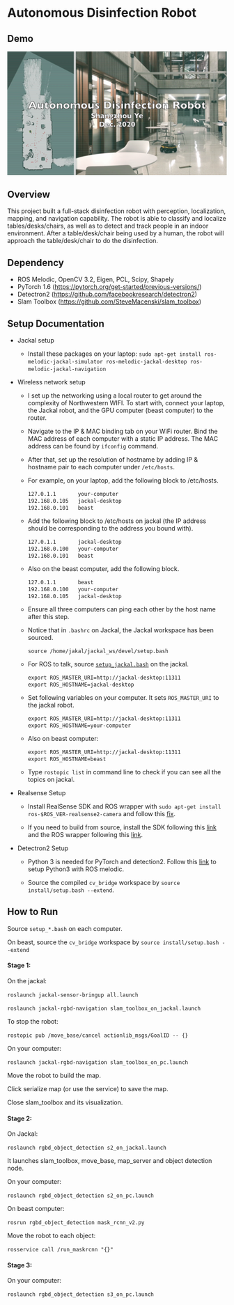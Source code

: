 # Autonomous Disinfection Robot

## Demo

[![Alt text](./Figures/title_image.png)](https://www.youtube.com/watch?v=Hjzabal8oYw)

## Overview

This project built a full-stack disinfection robot with perception, localization, mapping, and navigation capability. The robot is able to classify and localize tables/desks/chairs, as well as to detect and track people in an indoor environment. After a table/desk/chair being used by a human, the robot will approach the table/desk/chair to do the disinfection.

## Dependency

- ROS Melodic, OpenCV 3.2, Eigen, PCL, Scipy, Shapely
- PyTorch 1.6 (https://pytorch.org/get-started/previous-versions/)
- Detectron2 (https://github.com/facebookresearch/detectron2)
- Slam Toolbox (https://github.com/SteveMacenski/slam_toolbox)

## Setup Documentation

- Jackal setup
    - Install these packages on your laptop: `sudo apt-get install ros-melodic-jackal-simulator ros-melodic-jackal-desktop ros-melodic-jackal-navigation`
- Wireless network setup
    - I set up the networking using a local router to get around the complexity of Northwestern WIFI. To start with, connect your laptop, the Jackal robot, and the GPU computer (beast computer) to the router.
    - Navigate to the IP & MAC binding tab on your WiFi router. Bind the MAC address of each computer with a static IP address. The MAC address can be found by `ifconfig` command.
    - After that, set up the resolution of hostname by adding IP & hostname pair to each computer under `/etc/hosts`.
    - For example, on your laptop, add the following block to /etc/hosts.

        ```
        127.0.1.1       your-computer
        192.168.0.105   jackal-desktop
        192.168.0.101   beast
        ```

    - Add the following block to /etc/hosts on jackal (the IP address should be corresponding to the address you bound with).

        ```
        127.0.1.1       jackal-desktop
        192.168.0.100   your-computer
        192.168.0.101   beast
        ```

    - Also on the beast computer, add the following block.

        ```
        127.0.1.1       beast
        192.168.0.100   your-computer
        192.168.0.105   jackal-desktop
        ```

    - Ensure all three computers can ping each other by the host name after this step.
    - Notice that in `.bashrc` on Jackal, the Jackal workspace has been sourced.

        ```
        source /home/jakal/jackal_ws/devel/setup.bash
        ```

    - For ROS to talk, source [`setup_jackal.bash`](./setup_jackal.bash) on the jackal. 

        ```
        export ROS_MASTER_URI=http://jackal-desktop:11311
        export ROS_HOSTNAME=jackal-desktop
        ```

    - Set following variables on your computer. It sets `ROS_MASTER_URI` to the jackal robot.

        ```
        export ROS_MASTER_URI=http://jackal-desktop:11311
        export ROS_HOSTNAME=your-computer
        ```

    - Also on beast computer:

        ```
        export ROS_MASTER_URI=http://jackal-desktop:11311 
        export ROS_HOSTNAME=beast
        ```

    - Type `rostopic list` in command line to check if you can see all the topics on jackal.

- Realsense Setup
    - Install RealSense SDK and ROS wrapper with `sudo apt-get install ros-$ROS_VER-realsense2-camera` and follow this [fix](https://github.com/IntelRealSense/realsense-ros/issues/1426).
  
    - If you need to build from source, install the SDK following this [link](https://github.com/IntelRealSense/librealsense/blob/master/doc/distribution_linux.md#installing-the-packages) and the ROS wrapper following this [link](https://github.com/IntelRealSense/realsense-ros#step-2-install-intel-realsense-ros-from-sources).

- Detectron2 Setup
  - Python 3 is needed for PyTorch and detection2. Follow this [link](https://medium.com/@beta_b0t/how-to-setup-ros-with-python-3-44a69ca36674) to setup Python3 with ROS melodic.

  - Source the compiled `cv_bridge` workspace by `source install/setup.bash --extend`.


## How to Run

Source `setup_*.bash` on each computer.

On beast, source the `cv_bridge` workspace by `source install/setup.bash --extend`

#### Stage 1: 

On the jackal:

`roslaunch jackal-sensor-bringup all.launch`

`roslaunch jackal-rgbd-navigation slam_toolbox_on_jackal.launch`

To stop the robot:

`rostopic pub /move_base/cancel actionlib_msgs/GoalID -- {}`

On your computer:

`roslaunch jackal-rgbd-navigation slam_toolbox_on_pc.launch`

Move the robot to build the map.

Click serialize map (or use the service) to save the map.

Close slam_toolbox and its visualization.

#### Stage 2:

On Jackal:

`roslaunch rgbd_object_detection s2_on_jackal.launch`

It launches slam_toolbox, move_base, map_server and object detection node.

On your computer:

`roslaunch rgbd_object_detection s2_on_pc.launch`

On beast computer:

`rosrun rgbd_object_detection mask_rcnn_v2.py`

Move the robot to each object:

`rosservice call /run_maskrcnn "{}"`

#### Stage 3:

On your computer:

`roslaunch rgbd_object_detection s3_on_pc.launch`